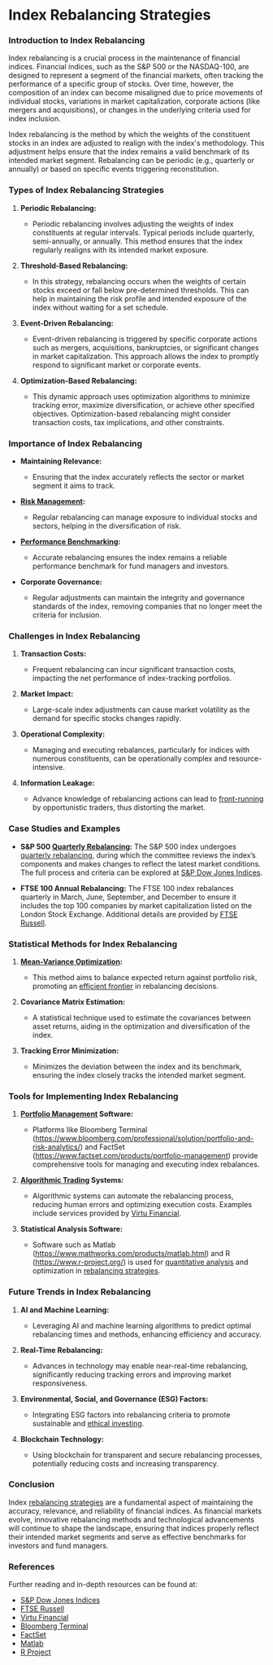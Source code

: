 # Index Rebalancing Strategies

### Introduction to Index Rebalancing

Index rebalancing is a crucial process in the maintenance of financial indices. Financial indices, such as the S&P 500 or the NASDAQ-100, are designed to represent a segment of the financial markets, often tracking the performance of a specific group of stocks. Over time, however, the composition of an index can become misaligned due to price movements of individual stocks, variations in market capitalization, corporate actions (like mergers and acquisitions), or changes in the underlying criteria used for index inclusion.

Index rebalancing is the method by which the weights of the constituent stocks in an index are adjusted to realign with the index's methodology. This adjustment helps ensure that the index remains a valid benchmark of its intended market segment. Rebalancing can be periodic (e.g., quarterly or annually) or based on specific events triggering reconstitution.

### Types of Index Rebalancing Strategies

1. **Periodic Rebalancing:**
   - Periodic rebalancing involves adjusting the weights of index constituents at regular intervals. Typical periods include quarterly, semi-annually, or annually. This method ensures that the index regularly realigns with its intended market exposure.
   
2. **Threshold-Based Rebalancing:**
   - In this strategy, rebalancing occurs when the weights of certain stocks exceed or fall below pre-determined thresholds. This can help in maintaining the risk profile and intended exposure of the index without waiting for a set schedule.
   
3. **Event-Driven Rebalancing:**
   - Event-driven rebalancing is triggered by specific corporate actions such as mergers, acquisitions, bankruptcies, or significant changes in market capitalization. This approach allows the index to promptly respond to significant market or corporate events.
   
4. **Optimization-Based Rebalancing:**
   - This dynamic approach uses optimization algorithms to minimize tracking error, maximize diversification, or achieve other specified objectives. Optimization-based rebalancing might consider transaction costs, tax implications, and other constraints.

### Importance of Index Rebalancing

- **Maintaining Relevance:**
  - Ensuring that the index accurately reflects the sector or market segment it aims to track.
  
- **[Risk Management](../r/risk_management.md):**
  - Regular rebalancing can manage exposure to individual stocks and sectors, helping in the diversification of risk.

- **[Performance Benchmarking](../p/performance_benchmarking.md):**
  - Accurate rebalancing ensures the index remains a reliable performance benchmark for fund managers and investors.

- **Corporate Governance:**
  - Regular adjustments can maintain the integrity and governance standards of the index, removing companies that no longer meet the criteria for inclusion.

### Challenges in Index Rebalancing

1. **Transaction Costs:**
   - Frequent rebalancing can incur significant transaction costs, impacting the net performance of index-tracking portfolios.

2. **Market Impact:**
   - Large-scale index adjustments can cause market volatility as the demand for specific stocks changes rapidly.

3. **Operational Complexity:**
   - Managing and executing rebalances, particularly for indices with numerous constituents, can be operationally complex and resource-intensive.

4. **Information Leakage:**
   - Advance knowledge of rebalancing actions can lead to [front-running](../f/front-running.md) by opportunistic traders, thus distorting the market.

### Case Studies and Examples

- **S&P 500 [Quarterly Rebalancing](../q/quarterly_rebalancing.md):**
  The S&P 500 index undergoes [quarterly rebalancing](../q/quarterly_rebalancing.md), during which the committee reviews the index’s components and makes changes to reflect the latest market conditions. The full process and criteria can be explored at [S&P Dow Jones Indices](https://www.spglobal.com/spdji/en/indices/equity/sp-500/).

- **FTSE 100 Annual Rebalancing:**
  The FTSE 100 index rebalances quarterly in March, June, September, and December to ensure it includes the top 100 companies by market capitalization listed on the London Stock Exchange. Additional details are provided by [FTSE Russell](https://www.ftserussell.com/products/indices/uk).

### Statistical Methods for Index Rebalancing

1. **[Mean-Variance Optimization](../m/mean-variance_optimization.md):**
   - This method aims to balance expected return against portfolio risk, promoting an [efficient frontier](../e/efficient_frontier.md) in rebalancing decisions.

2. **Covariance Matrix Estimation:**
   - A statistical technique used to estimate the covariances between asset returns, aiding in the optimization and diversification of the index.

3. **Tracking Error Minimization:**
   - Minimizes the deviation between the index and its benchmark, ensuring the index closely tracks the intended market segment.

### Tools for Implementing Index Rebalancing

1. **[Portfolio Management](../p/portfolio_management.md) Software:**
   - Platforms like Bloomberg Terminal (https://www.bloomberg.com/professional/solution/portfolio-and-risk-analytics/) and FactSet (https://www.factset.com/products/portfolio-management) provide comprehensive tools for managing and executing index rebalances.
   
2. **[Algorithmic Trading](../a/algorithmic_trading.md) Systems:**
   - Algorithmic systems can automate the rebalancing process, reducing human errors and optimizing execution costs. Examples include services provided by [Virtu Financial](https://www.virtu.com/).

3. **Statistical Analysis Software:**
   - Software such as Matlab (https://www.mathworks.com/products/matlab.html) and R (https://www.r-project.org/) is used for [quantitative analysis](../q/quantitative_analysis.md) and optimization in [rebalancing strategies](../r/rebalancing_strategies.md).

### Future Trends in Index Rebalancing

1. **AI and Machine Learning:**
   - Leveraging AI and machine learning algorithms to predict optimal rebalancing times and methods, enhancing efficiency and accuracy.
   
2. **Real-Time Rebalancing:**
   - Advances in technology may enable near-real-time rebalancing, significantly reducing tracking errors and improving market responsiveness.

3. **Environmental, Social, and Governance (ESG) Factors:**
   - Integrating ESG factors into rebalancing criteria to promote sustainable and [ethical investing](../e/ethical_investing.md).

4. **Blockchain Technology:**
   - Using blockchain for transparent and secure rebalancing processes, potentially reducing costs and increasing transparency.

### Conclusion

Index [rebalancing strategies](../r/rebalancing_strategies.md) are a fundamental aspect of maintaining the accuracy, relevance, and reliability of financial indices. As financial markets evolve, innovative rebalancing methods and technological advancements will continue to shape the landscape, ensuring that indices properly reflect their intended market segments and serve as effective benchmarks for investors and fund managers.

### References

Further reading and in-depth resources can be found at:

- [S&P Dow Jones Indices](https://www.spglobal.com/spdji/en/indices/equity/sp-500/)
- [FTSE Russell](https://www.ftserussell.com/products/indices/uk)
- [Virtu Financial](https://www.virtu.com/)
- [Bloomberg Terminal](https://www.bloomberg.com/professional/solution/portfolio-and-risk-analytics/)
- [FactSet](https://www.factset.com/products/portfolio-management)
- [Matlab](https://www.mathworks.com/products/matlab.html)
- [R Project](https://www.r-project.org/)

